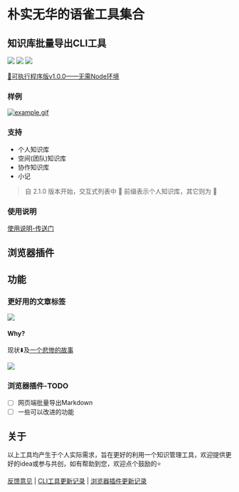 # 朴实无华的语雀工具集合

## 知识库批量导出CLI工具

![](https://badgen.net/npm/dm/yuque-tools)
![](https://badgen.net/npm/v/yuque-tools)
![](https://badgen.net/npm/node/next)

[🎉可执行程序版v1.0.0——无需Node环境](https://github.com/vannvan/yuque-tools/releases)

### 样例

[![example.gif](https://www.z4a.net/images/2023/05/01/example.gif)](https://www.z4a.net/image/VmUHiO)

### 支持

- 个人知识库
- 空间(团队)知识库
- 协作知识库
- 小记

> 自 2.1.0 版本开始，交互式列表中 👤 前缀表示个人知识库，其它则为 👥

### 使用说明

[使用说明-传送门](https://github.com/vannvan/yuque-tools/blob/main/packages/yuque-tools-cli/README.md#使用方式)

## 浏览器插件

## 功能

### 更好用的文章标签

![](https://p.ipic.vip/miv63r.gif)

#### Why?

现状⬇️及[一个悲惨的故事](https://www.yuque.com/yuque/thyzgp/icl7ey)

![](https://p.ipic.vip/te8gij.gif)

<!-- > [如何使用标签-语雀官方说明](https://www.yuque.com/yuque/thyzgp/icl7ey) -->

### 浏览器插件-TODO

- [ ] 网页端批量导出Markdown
- [ ] 一些可以改进的功能

## 关于

以上工具均产生于个人实际需求，旨在更好的利用一个知识管理工具，欢迎提供更好的idea或参与共创，如有帮助到您，欢迎点个鼓励的⭐️

[反馈意见](https://github.com/vannvan/yuque-tools/issues) | [CLI工具更新记录](https://github.com/vannvan/yuque-tools/blob/main/packages/yuque-tools-cli/CHANGELOG.md) | [浏览器插件更新记录](https://github.com/vannvan/yuque-tools/blob/main/packages/yuque-tools-chrome-extension/CHANGELOG.md)
